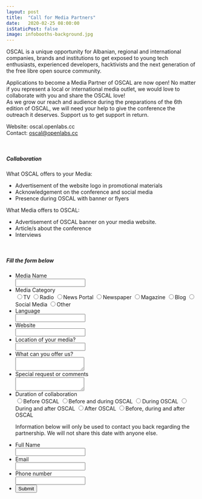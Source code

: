 ```yaml
---
layout: post
title:  "Call for Media Partners"
date:   2020-02-25 08:00:00
isStaticPost: false
image: infobooths-background.jpg
---
```


OSCAL is a unique opportunity for Albanian, regional and international companies, brands and institutions to get exposed to young tech enthusiasts, experienced developers, hacktivists and the next generation of the free libre open source community.

Applications to become a Media Partner of OSCAL are now open! No matter if you represent a local or international media outlet, we would love to collaborate with you and share the OSCAL love!  
As we grow our reach and audience during the preparations of the 6th edition of OSCAL, we will need your help to give the conference the outreach it deserves.
Support us to get support in return.

Website: oscal.openlabs.cc  
Contact: oscal@openlabs.cc

&nbsp;
##### Collaboration

What OSCAL offers to your Media:
- Advertisement of the website logo in promotional materials
- Acknowledgement on the conference and social media
- Presence during OSCAL with banner or flyers

What Media offers to OSCAL:
- Advertisement of OSCAL banner on your media website.
- Article/s about the conference
- Interviews

&nbsp;
&nbsp;

##### Fill the form below


<form action="https://formspree.io/xwkbpywo" method="POST">
<div class="form">					
<ul>
<li id="li_1" >
   <label class="description" for="media-name">Media Name </label>
   <div><input id="media-name" name="media-name" class="element text medium" type="text" maxlength="255" value="" required/></div>
  </li>		

   <li id="li_9" >
   <label class="description" for="media-category">Media Category </label>
   <div class="time">
<span><input id="tv" name="media-category" class="element radio" type="radio" value="1" /><label class="choice" for="tv">TV</label></span>
<span><input id="radio" name="media-category" class="element radio" type="radio" value="2" /><label class="choice" for="radio">Radio</label></span>
<span><input id="newsportal" name="media-category" class="element radio" type="radio" value="3" /><label class="choice" for="newsportal">News Portal</label></span>
<span><input id="newspaper" name="media-category" class="element radio" type="radio" value="4" /><label class="choice" for="newspaper">Newspaper</label></span>
<span><input id="magazine" name="media-category" class="element radio" type="radio" value="5" /><label class="choice" for="magazine">Magazine</label></span>
<span><input id="blog" name="media-category" class="element radio" type="radio" value="6" /><label class="choice" for="blog">Blog</label></span>
<span><input id="socialmedia" name="media-category" class="element radio" type="radio" value="7" /><label class="choice" for="socialmedia">Social Media</label></span>
<span><input id="other" name="media-category" class="element radio" type="radio" value="8" required/><label class="choice" for="other">Other</label></span>
</div>
</li>		

<li id="li_10" >
   <label class="description" for="language">Language </label>
   <span>
  <div><input id="language" name="language" class="element text medium" type="text" maxlength="255" value="" required/> </div>
</span>
  </li>		

  <li id="li_2" >
   <label class="description" for="website">Website </label>
   <div><input id="website" name="website" class="element text medium" type="text" maxlength="255" value="" required/> </div>
   </li>		

   <li id="li_3" >
   <label class="description" for="location">Location of your media? </label>
   <div><input id="location" name="location" class="element text medium" type="text" maxlength="255" value="" required/> </div>
   </li>		

   <li id="li_4" >
   <label class="description" for="offers">What can you offer us? </label>
   <div><textarea id="offers" name="offers" class="element textarea medium" required></textarea> </div>
   </li>		

   <li id="li_5" >
   <label class="description" for="specialrequest">Special request or comments</label>
   <div><textarea id="specialrequest" name="specialrequest" class="element textarea medium"></textarea>
   </div>
   </li>		

   <li id="li_11" >
   <label class="description" for="collaboration">Duration of collaboration </label>
   <div class="time">
     <span><input id="before-oscal" name="collaboration" class="element radio" type="radio" value="1" required/><label class="choice" for="before-oscal">Before OSCAL</label></span>
<span><input id="all-oscal" name="collaboration" class="element radio" type="radio" value="2" /><label class="choice" for="all-oscal">Before and during OSCAL</label></span>
<span><input id="during-oscal" name="collaboration" class="element radio" type="radio" value="3" /><label class="choice" for="during-oscal">During OSCAL</label></span>
<span><input id="during-after" name="collaboration" class="element radio" type="radio" value="4" /><label class="choice" for="during-after">During and after OSCAL</label></span>
<span><input id="after-oscal" name="collaboration" class="element radio" type="radio" value="5" /><label class="choice" for="after-oscal">After OSCAL</label></span>
<span><input id="after-oscal" name="collaboration" class="element radio" type="radio" value="5" /><label class="choice" for="after-oscal">Before, during and after OSCAL</label></span>
 </div>
   </li>

   <p><span>Information below will only be used to contact you back regarding the partnership. We will not share this date with anyone else.</span><p>

   <li id="li_6" >
   <label class="description" for="full-name">Full Name </label>
   <div><input id="full-name" name="full-name" class="element text medium" type="text" maxlength="255" value="" required/> </div>
   </li>		

   <li id="li_7" >
   <label class="description" for="email">Email </label>
   <div><input id="email" name="email" class="element text medium" type="text" maxlength="255" value="" required/> </div>
   </li>		

   <li id="li_8" >
   <label class="description" for="phone-nr">Phone number </label>
   <div><input id="phone-nr" name="phone-nr" class="element text medium" type="text" maxlength="255" value="" required/> </div>
   </li>

  <li class="buttons">
    <input type="hidden" name="form_id" value="99950" />
    <input id="saveForm" class="button_text" type="submit" name="submit" value="Submit" />
   </li>
<!-- </ul>
     </div>
</form> -->
